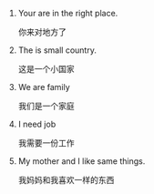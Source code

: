 1. Your are in the right place.
    
     你来对地方了
     
2. The is small country.

    这是一个小国家
    
3. We are family
    
    我们是一个家庭
    
4. I need job

    我需要一份工作
    
5. My mother and I like same things.

    我妈妈和我喜欢一样的东西